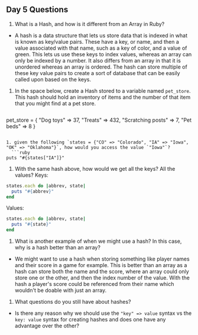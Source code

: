 ## Day 5 Questions

1. What is a Hash, and how is it different from an Array in Ruby?
  *  A hash is a data structure that lets us store data that is indexed in what is known as key/value pairs. These have a key, or name, and then a value associated with that name, such as a key of color, and a value of green. This lets us use these keys to index values, whereas an array can only be indexed by a number. It also differs from an array in that it is unordered whereas an array is ordered. The hash can store multiple of these key value pairs to create a sort of database that can be easily called upon based on the keys.

1. In the space below, create a Hash stored to a variable named `pet_store`.  This hash should hold an inventory of items and the number of that item that you might find at a pet store.
    ```ruby  
pet_store = {
  "Dog toys" => 37,
  "Treats" => 432,
  "Scratching posts" => 7,
   "Pet beds" => 8
}
  ```

1. given the following `states = {"CO" => "Colorado", "IA" => "Iowa", "OK" => "Oklahoma"}`, how would you access the value `"Iowa"`?
    ```ruby  
  puts "#{states["IA"]}"
  ```

1. With the same hash above, how would we get all the keys?  All the values?
Keys:  
```ruby  
states.each do |abbrev, state|
  puts "#{abbrev}"
end
```
Values:
```ruby  
states.each do |abbrev, state|
  puts "#{state}"
end
```

1. What is another example of when we might use a hash?  In this case, why is a hash better than an array?
  *  We might want to use a hash when storing something like player names and their score in a game for example. This is better than an array as a hash can store both the name and the score, where an array could only store one or the other, and then the index number of the value. With the hash a player's score could be referenced from their name which wouldn't be doable with just an array.

1. What questions do you still have about hashes?
  *  Is there any reason why we should use the `"key" => value` syntax vs the `key: value` syntax for creating hashes and does one have any advantage over the other?

